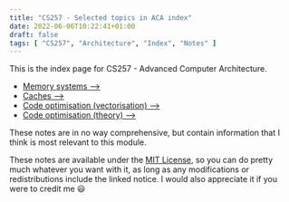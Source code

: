 ```yaml
---
title: "CS257 - Selected topics in ACA index"
date: 2022-06-06T10:22:41+01:00
draft: false
tags: [ "CS257", "Architecture", "Index", "Notes" ]
---
```

This is the index page for CS257 - Advanced Computer Architecture.
- [Memory systems ⟶](/posts/cs257-memory-systems/)
- [Caches ⟶](/posts/cs257-caches/)
- [Code optimisation (vectorisation) ⟶](/posts/cs257-optimisation/)
- [Code optimisation (theory) ⟶](/posts/cs257-optimisation-theory/)

These notes are in no way comprehensive, but contain information that I think is most relevant to this module.

These notes are available under the [MIT License](https://github.com/efbicief/hugo-efbicief/blob/main/LICENSE), so you can do pretty much whatever you want with it, as long as any modifications or redistributions include the linked notice. I would also appreciate it if you were to credit me 😃 

